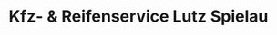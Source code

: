 ---
title: "Kfz- & Reifenservice Lutz Spielau"
url: /dessau-rosslau/kfz-und-reifenservice-lutz-spielau/
shop: Autowerkstatt
---